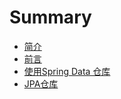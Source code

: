 # Summary

* [简介](README.md)
* [前言](preface.md)
* [使用Spring Data 仓库](use_spring_data_repository.md)
* [JPA仓库](jpa_repository.md)
